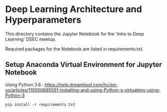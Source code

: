 # Deep Learning Architecture and Hyperparameters 

This directory contains the Jupyter Notebook for the 'Intro to Deep Learning' DSEC meetup.

Required packages for the Notebook are listed in requirements.txt.

## Setup Anaconda Virtual Environment for Jupyter Notebook

Using Python 3.6 : https://help.dreamhost.com/hc/en-us/articles/115000695551-Installing-and-using-Python-s-virtualenv-using-Python-3

```
pip install -r requirements.txt
```

